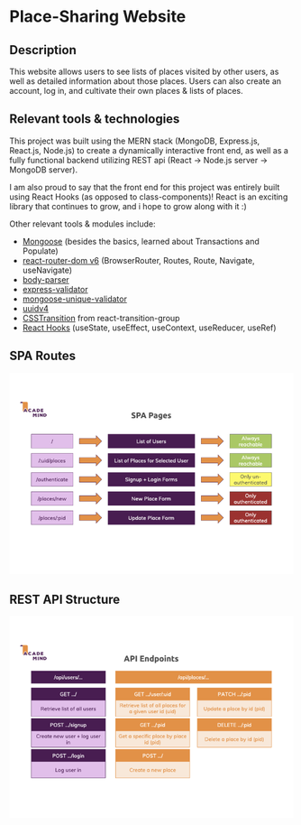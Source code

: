 # Place-Sharing Website

## Description

This website allows users to see lists of places visited by other users, as well as detailed information about those places.
Users can also create an account, log in, and cultivate their own places & lists of places.

## Relevant tools & technologies

This project was built using the MERN stack (MongoDB, Express.js, React.js, Node.js) to create a dynamically interactive front end, as well as a fully functional backend utilizing REST api
(React -> Node.js server -> MongoDB server).

I am also proud to say that the front end for this project was entirely built using React Hooks (as opposed to class-components)! React is an exciting library that continues to grow, and i hope to grow along with it :)

Other relevant tools & modules include:
- [Mongoose](https://mongoosejs.com/) (besides the basics, learned about Transactions and Populate)
- [react-router-dom v6](https://reactrouter.com/docs/en/v6) (BrowserRouter, Routes, Route, Navigate, useNavigate)
- [body-parser](https://github.com/expressjs/body-parser#readme)
- [express-validator](https://express-validator.github.io/docs/)
- [mongoose-unique-validator](https://github.com/blakehaswell/mongoose-unique-validator#readme)
- [uuidv4](https://github.com/uuidjs/uuid#readme)
- [CSSTransition](http://reactcommunity.org/react-transition-group/css-transition) from react-transition-group
- [React Hooks](https://reactjs.org/docs/hooks-intro.html) (useState, useEffect, useContext, useReducer, useRef)

## SPA Routes

![SPA Routes](spa-routes.png)

## REST API Structure

![API Endpoints](api-endpoints.png)
